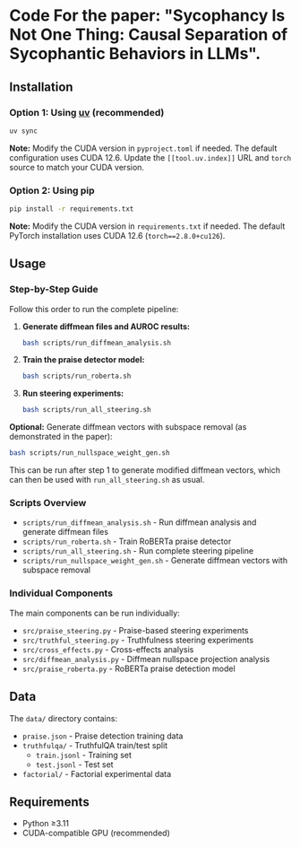 # Code For the paper: "Sycophancy Is Not One Thing: Causal Separation of Sycophantic Behaviors in LLMs".

## Installation

### Option 1: Using [uv](https://docs.astral.sh/uv/guides/install-python/) (recommended)

```bash
uv sync
```

**Note:** Modify the CUDA version in `pyproject.toml` if needed. The default configuration uses CUDA 12.6. Update the `[[tool.uv.index]]` URL and `torch` source to match your CUDA version.

### Option 2: Using pip

```bash
pip install -r requirements.txt
```

**Note:** Modify the CUDA version in `requirements.txt` if needed. The default PyTorch installation uses CUDA 12.6 (`torch==2.8.0+cu126`).

## Usage

### Step-by-Step Guide

Follow this order to run the complete pipeline:

1. **Generate diffmean files and AUROC results:**
   ```bash
   bash scripts/run_diffmean_analysis.sh
   ```

2. **Train the praise detector model:**
   ```bash
   bash scripts/run_roberta.sh
   ```

3. **Run steering experiments:**
   ```bash
   bash scripts/run_all_steering.sh
   ```

**Optional:** Generate diffmean vectors with subspace removal (as demonstrated in the paper):
```bash
bash scripts/run_nullspace_weight_gen.sh
```
This can be run after step 1 to generate modified diffmean vectors, which can then be used with `run_all_steering.sh` as usual.

### Scripts Overview

- `scripts/run_diffmean_analysis.sh` - Run diffmean analysis and generate diffmean files
- `scripts/run_roberta.sh` - Train RoBERTa praise detector
- `scripts/run_all_steering.sh` - Run complete steering pipeline
- `scripts/run_nullspace_weight_gen.sh` - Generate diffmean vectors with subspace removal

### Individual Components

The main components can be run individually:

- `src/praise_steering.py` - Praise-based steering experiments
- `src/truthful_steering.py` - Truthfulness steering experiments  
- `src/cross_effects.py` - Cross-effects analysis
- `src/diffmean_analysis.py` - Diffmean nullspace projection analysis
- `src/praise_roberta.py` - RoBERTa praise detection model

## Data

The `data/` directory contains:
- `praise.json` - Praise detection training data
- `truthfulqa/` - TruthfulQA train/test split
  - `train.jsonl` - Training set
  - `test.jsonl` - Test set
- `factorial/` - Factorial experimental data

## Requirements

- Python ≥3.11
- CUDA-compatible GPU (recommended)